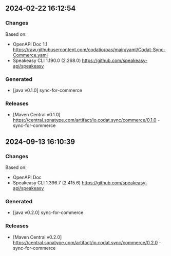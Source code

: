 

## 2024-02-22 16:12:54
### Changes
Based on:
- OpenAPI Doc 1.1 https://raw.githubusercontent.com/codatio/oas/main/yaml/Codat-Sync-Commerce.yaml
- Speakeasy CLI 1.190.0 (2.268.0) https://github.com/speakeasy-api/speakeasy
### Generated
- [java v0.1.0] sync-for-commerce
### Releases
- [Maven Central v0.1.0] https://central.sonatype.com/artifact/io.codat.sync/commerce/0.1.0 - sync-for-commerce

## 2024-09-13 16:10:39
### Changes
Based on:
- OpenAPI Doc  
- Speakeasy CLI 1.396.7 (2.415.6) https://github.com/speakeasy-api/speakeasy
### Generated
- [java v0.2.0] sync-for-commerce
### Releases
- [Maven Central v0.2.0] https://central.sonatype.com/artifact/io.codat.sync/commerce/0.2.0 - sync-for-commerce